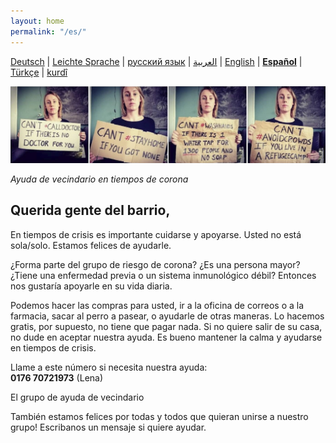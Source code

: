 ```yaml
---
layout: home
permalink: "/es/"
---
```


[Deutsch](/) \| 
[Leichte Sprache](/leichte-sprache) \| 
[русский язык](/ru) \|
[العربية](/ar) \| 
[English](/en) \| 
[**Español**](/es) \| 
[Türkçe](/tr) \| 
[kurdî](/ku)

![](/img/soli.jpg)

*Ayuda de vecindario en tiempos de corona*


## Querida gente del barrio,

En tiempos de crisis es importante cuidarse y apoyarse. Usted no está sola/solo. Estamos felices de ayudarle. 


¿Forma parte del grupo de riesgo de corona? ¿Es una persona mayor? ¿Tiene una enfermedad previa o un sistema inmunológico débil? Entonces nos gustaría apoyarle en su vida diaria.


Podemos hacer las compras para usted, ir a la oficina de correos o a la farmacia, sacar al perro a pasear, o ayudarle de otras maneras.  Lo hacemos gratis, por supuesto, no tiene que pagar nada. Si no quiere salir de su casa, no dude en aceptar nuestra ayuda. Es bueno mantener la calma y ayudarse en tiempos de crisis. 

Llame a este número si necesita nuestra ayuda:  
**0176 70721973** (Lena)

El grupo de ayuda de vecindario 

También estamos felices por todas y todos que quieran unirse a nuestro grupo! Escribanos un mensaje si quiere ayudar.
